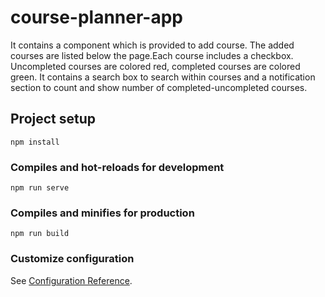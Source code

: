 # course-planner-app
It contains a component which is provided to add course. The added courses are listed below the page.Each course includes a checkbox. Uncompleted courses are colored red, completed courses are colored green. It contains a search box to search within courses and a notification section to count and show number of completed-uncompleted courses.
## Project setup
```
npm install
```

### Compiles and hot-reloads for development
```
npm run serve
```

### Compiles and minifies for production
```
npm run build
```

### Customize configuration
See [Configuration Reference](https://cli.vuejs.org/config/).
